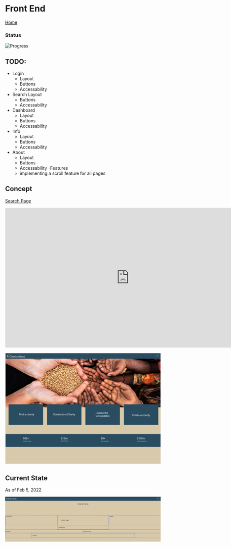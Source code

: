 # Front End

[Home](index.md)

### Status

![Progress](https://progress-bar.dev/25/?scale=100&title=progress&width=1000&color=856A5D&suffix=%)

## TODO:

- Login
  - Layout
  - Buttons
  - Accessability
- Search
  Layout
  - Buttons
  - Accessability
- Dashboard
  - Layout
  - Buttons
  - Accessability
- Info
  - Layout
  - Buttons
  - Accessability
- About
  - Layout
  - Buttons
  - Accessability
    -Features
  - implementing a scroll feature for all pages

## Concept

[Search Page](https://www.figma.com/file/ejM9JzxSq7JNJLOYpriYkw/Charity-Islands?node-id=0%3A1)

<iframe style="border: 1px solid rgba(0, 0, 0, 0.1);" width="800" height="450" src="https://www.figma.com/embed?embed_host=share&url=https%3A%2F%2Fwww.figma.com%2Ffile%2FejM9JzxSq7JNJLOYpriYkw%2FCharity-Islands%3Fnode-id%3D0%253A1"allowfullscreen> </iframe>

![Landing Page](./misc/landing_page.png)

## Current State

As of Feb 5, 2022

![Chairty Info Page](./misc/Info_layout.PNG)
